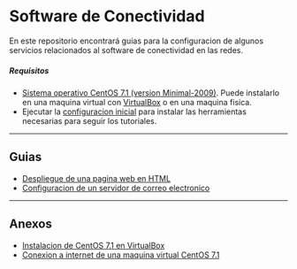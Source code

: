 # Software de Conectividad

En este repositorio encontrará guias para la configuracion de algunos servicios relacionados al software de conectividad en las redes.

##### Requisitos

- <a href="https://www.centos.org/download/" target="_blank">Sistema operativo CentOS 7.1 (version Minimal-2009)</a>. Puede instalarlo en una maquina virtual con <a href="https://www.virtualbox.org/wiki/Downloads" target="_blank">VirtualBox</a> o en una maquina fisica.
- Ejecutar la [configuracion inicial](tutorials/setup/README.md) para instalar las herramientas necesarias para seguir los tutoriales.

---

## Guias

- [Despliegue de una pagina web en HTML](tutorials/web-page/README.md)
- [Configuracion de un servidor de correo electronico](tutorials/email-server/README.md)

---

## Anexos

- [Instalacion de CentOS 7.1 en VirtualBox](https://linuxdukes.com/how-to-install-centos-7-in-virtualbox/)
- [Conexion a internet de una maquina virtual CentOS 7.1](tutorials/internet-connection/README.md)
